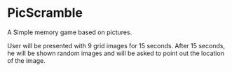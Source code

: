 # PicScramble

A Simple memory game based on pictures.

User will be presented with 9 grid images for 15 seconds.
After 15 seconds, he will be shown random images and will be asked to point out the location of the image.


